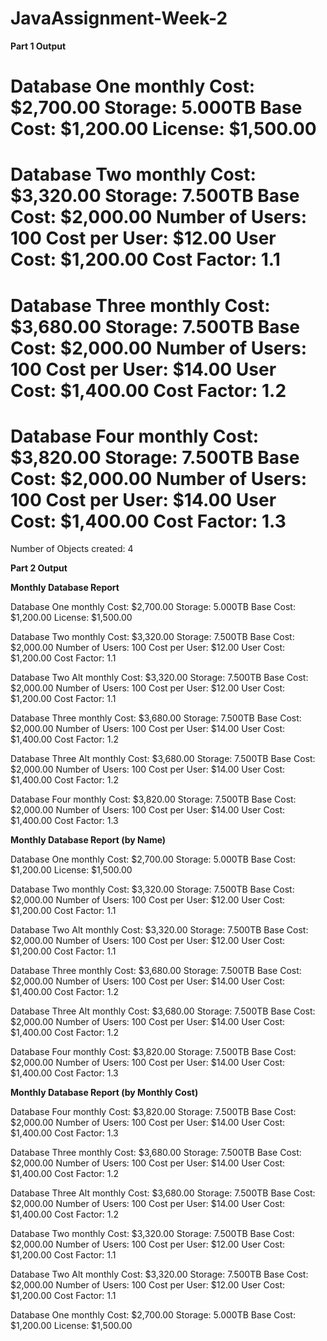 # JavaAssignment-Week-2



**Part 1 Output**



Database One monthly Cost: $2,700.00
Storage: 5.000TB
Base Cost: $1,200.00
License: $1,500.00
===================
Database Two monthly Cost: $3,320.00
Storage: 7.500TB
Base Cost: $2,000.00
Number of Users: 100
Cost per User: $12.00
User Cost: $1,200.00
Cost Factor: 1.1
===================
Database Three monthly Cost: $3,680.00
Storage: 7.500TB
Base Cost: $2,000.00
Number of Users: 100
Cost per User: $14.00
User Cost: $1,400.00
Cost Factor: 1.2
===================
Database Four monthly Cost: $3,820.00
Storage: 7.500TB
Base Cost: $2,000.00
Number of Users: 100
Cost per User: $14.00
User Cost: $1,400.00
Cost Factor: 1.3
===================
Number of Objects created: 4

**Part 2 Output**


**Monthly Database Report**

Database One monthly Cost: $2,700.00
Storage: 5.000TB
Base Cost: $1,200.00
License: $1,500.00

Database Two monthly Cost: $3,320.00
Storage: 7.500TB
Base Cost: $2,000.00
Number of Users: 100
Cost per User: $12.00
User Cost: $1,200.00
Cost Factor: 1.1

Database Two Alt monthly Cost: $3,320.00
Storage: 7.500TB
Base Cost: $2,000.00
Number of Users: 100
Cost per User: $12.00
User Cost: $1,200.00
Cost Factor: 1.1

Database Three monthly Cost: $3,680.00
Storage: 7.500TB
Base Cost: $2,000.00
Number of Users: 100
Cost per User: $14.00
User Cost: $1,400.00
Cost Factor: 1.2

Database Three Alt monthly Cost: $3,680.00
Storage: 7.500TB
Base Cost: $2,000.00
Number of Users: 100
Cost per User: $14.00
User Cost: $1,400.00
Cost Factor: 1.2

Database Four monthly Cost: $3,820.00
Storage: 7.500TB
Base Cost: $2,000.00
Number of Users: 100
Cost per User: $14.00
User Cost: $1,400.00
Cost Factor: 1.3



**Monthly Database Report (by Name)**

Database One monthly Cost: $2,700.00
Storage: 5.000TB
Base Cost: $1,200.00
License: $1,500.00

Database Two monthly Cost: $3,320.00
Storage: 7.500TB
Base Cost: $2,000.00
Number of Users: 100
Cost per User: $12.00
User Cost: $1,200.00
Cost Factor: 1.1

Database Two Alt monthly Cost: $3,320.00
Storage: 7.500TB
Base Cost: $2,000.00
Number of Users: 100
Cost per User: $12.00
User Cost: $1,200.00
Cost Factor: 1.1

Database Three monthly Cost: $3,680.00
Storage: 7.500TB
Base Cost: $2,000.00
Number of Users: 100
Cost per User: $14.00
User Cost: $1,400.00
Cost Factor: 1.2

Database Three Alt monthly Cost: $3,680.00
Storage: 7.500TB
Base Cost: $2,000.00
Number of Users: 100
Cost per User: $14.00
User Cost: $1,400.00
Cost Factor: 1.2

Database Four monthly Cost: $3,820.00
Storage: 7.500TB
Base Cost: $2,000.00
Number of Users: 100
Cost per User: $14.00
User Cost: $1,400.00
Cost Factor: 1.3



**Monthly Database Report (by Monthly Cost)**

Database Four monthly Cost: $3,820.00
Storage: 7.500TB
Base Cost: $2,000.00
Number of Users: 100
Cost per User: $14.00
User Cost: $1,400.00
Cost Factor: 1.3

Database Three monthly Cost: $3,680.00
Storage: 7.500TB
Base Cost: $2,000.00
Number of Users: 100
Cost per User: $14.00
User Cost: $1,400.00
Cost Factor: 1.2

Database Three Alt monthly Cost: $3,680.00
Storage: 7.500TB
Base Cost: $2,000.00
Number of Users: 100
Cost per User: $14.00
User Cost: $1,400.00
Cost Factor: 1.2

Database Two monthly Cost: $3,320.00
Storage: 7.500TB
Base Cost: $2,000.00
Number of Users: 100
Cost per User: $12.00
User Cost: $1,200.00
Cost Factor: 1.1

Database Two Alt monthly Cost: $3,320.00
Storage: 7.500TB
Base Cost: $2,000.00
Number of Users: 100
Cost per User: $12.00
User Cost: $1,200.00
Cost Factor: 1.1

Database One monthly Cost: $2,700.00
Storage: 5.000TB
Base Cost: $1,200.00
License: $1,500.00


